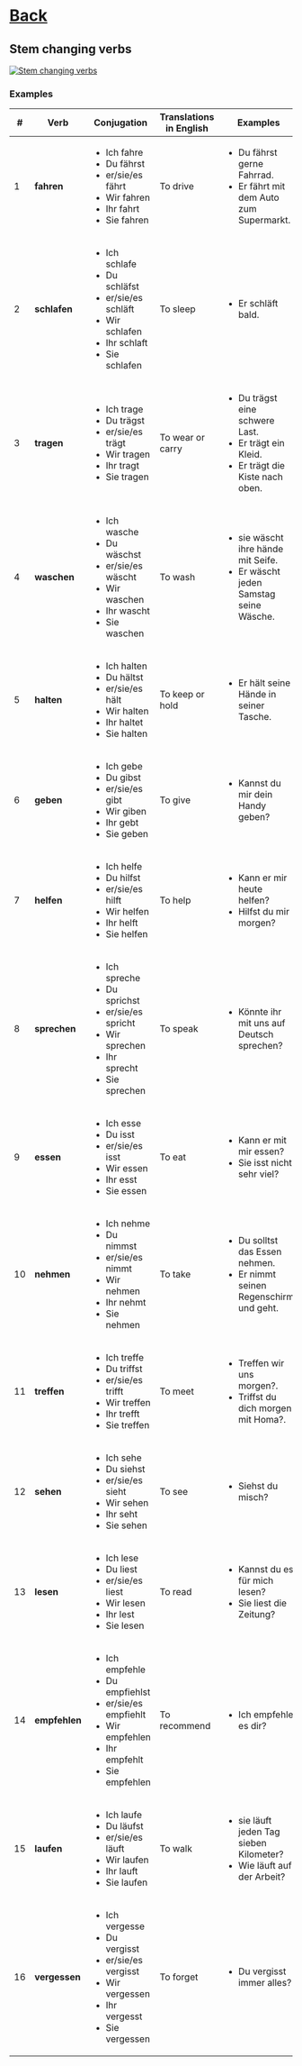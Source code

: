 # [Back](../a1/README.md)

## Stem changing verbs

<a href="https://www.youtube.com/watch?v=fVr8sZ9Q5nQ&list=PL5QyCnFPRx0GxaFjdAVkx7K9TfEklY4sg&index=11" target="_blank">
    <img src="http://i3.ytimg.com/vi/fVr8sZ9Q5nQ/maxresdefault.jpg" 
    alt="Stem changing verbs"/></a>

### Examples
<table>
 <thead>
  <tr>
   <th>#</th>
   <th>Verb</th>
   <th>Conjugation</th>
   <th>Translations in English</th>
   <th>Examples</th>
  </tr>
 </thead>
 <tbody>
  <tr>
   <td>1</td>
   <td><strong>fahren</strong></td>
   <td>
    <ul>
     <li>Ich fahre</li>
     <li>Du fährst</li>
     <li>er/sie/es fährt</li>
     <li>Wir fahren</li>
     <li>Ihr fahrt</li>
     <li>Sie fahren</li>
    </ul>
   </td>
   <td>To drive</td>
   <td>
    <ul>
     <li>Du fährst gerne Fahrrad.</li>
     <li>Er fährt mit dem Auto zum Supermarkt.</li>
    </ul>
   </td>
  </tr>
  <tr>
   <td>2</td>
   <td><strong>schlafen</strong></td>
   <td>
    <ul>
     <li>Ich schlafe</li>
     <li>Du schläfst</li>
     <li>er/sie/es schläft</li>
     <li>Wir schlafen</li>
     <li>Ihr schlaft</li>
     <li>Sie schlafen</li>
    </ul>
   </td>
   <td>To sleep</td>
   <td>
    <ul>
     <li>Er schläft bald.</li>
    </ul>
   </td>
  </tr>
  <tr>
   <td>3</td>
   <td><strong>tragen</strong></td>
   <td>
    <ul>
     <li>Ich trage</li>
     <li>Du trägst</li>
     <li>er/sie/es trägt</li>
     <li>Wir tragen</li>
     <li>Ihr tragt</li>
     <li>Sie tragen</li>
    </ul>
   </td>
   <td>To wear or carry</td>
   <td>
    <ul>
     <li>Du trägst eine schwere Last.</li>
     <li>Er trägt ein Kleid.</li>
     <li>Er trägt die Kiste nach oben.</li>
    </ul>
   </td>
  </tr>
  <tr>
   <td>4</td>
   <td><strong>waschen</strong></td>
   <td>
    <ul>
     <li>Ich wasche</li>
     <li>Du wäschst</li>
     <li>er/sie/es wäscht</li>
     <li>Wir waschen</li>
     <li>Ihr wascht</li>
     <li>Sie waschen</li>
    </ul>
   </td>
   <td>To wash</td>
   <td>
    <ul>
     <li>sie wäscht ihre hände mit Seife.</li>
     <li>Er wäscht jeden Samstag seine Wäsche.</li>
    </ul>
   </td>
  </tr>
  <tr>
   <td>5</td>
   <td><strong>halten</strong></td>
   <td>
    <ul>
     <li>Ich halten</li>
     <li>Du hältst</li>
     <li>er/sie/es hält</li>
     <li>Wir halten</li>
     <li>Ihr haltet</li>
     <li>Sie halten</li>
    </ul>
   </td>
   <td>To keep or hold</td>
   <td>
    <ul>
     <li>Er hält seine Hände in seiner Tasche.</li>
    </ul>
   </td>
  </tr>
  <tr>
   <td>6</td>
   <td><strong>geben</strong></td>
   <td>
    <ul>
     <li>Ich gebe</li>
     <li>Du gibst</li>
     <li>er/sie/es gibt</li>
     <li>Wir giben</li>
     <li>Ihr gebt</li>
     <li>Sie geben</li>
    </ul>
   </td>
   <td>To give</td>
   <td>
    <ul>
     <li>Kannst du mir dein Handy geben?</li>
    </ul>
   </td>
  </tr>
  <tr>
   <td>7</td>
   <td><strong>helfen</strong></td>
   <td>
    <ul>
     <li>Ich helfe</li>
     <li>Du hilfst</li>
     <li>er/sie/es hilft</li>
     <li>Wir helfen</li>
     <li>Ihr helft</li>
     <li>Sie helfen</li>
    </ul>
   </td>
   <td>To help</td>
   <td>
    <ul>
     <li>Kann er mir heute helfen?</li>
     <li>Hilfst du mir morgen?</li>
    </ul>
   </td>
  </tr>
  <tr>
   <td>8</td>
   <td><strong>sprechen</strong></td>
   <td>
    <ul>
     <li>Ich spreche</li>
     <li>Du sprichst</li>
     <li>er/sie/es spricht</li>
     <li>Wir sprechen</li>
     <li>Ihr sprecht</li>
     <li>Sie sprechen</li>
    </ul>
   </td>
   <td>To speak</td>
   <td>
    <ul>
     <li>Könnte ihr mit uns auf Deutsch sprechen?</li>
    </ul>
   </td>
  </tr>
  <tr>
   <td>9</td>
   <td><strong>essen</strong></td>
   <td>
    <ul>
     <li>Ich esse</li>
     <li>Du isst</li>
     <li>er/sie/es isst</li>
     <li>Wir essen</li>
     <li>Ihr esst</li>
     <li>Sie essen</li>
    </ul>
   </td>
   <td>To eat</td>
   <td>
    <ul>
     <li>Kann er mit mir essen?</li>
     <li>Sie isst nicht sehr viel?</li>
    </ul>
   </td>
  </tr>
  <tr>
   <td>10</td>
   <td><strong>nehmen</strong></td>
   <td>
    <ul>
     <li>Ich nehme</li>
     <li>Du nimmst</li>
     <li>er/sie/es nimmt</li>
     <li>Wir nehmen</li>
     <li>Ihr nehmt</li>
     <li>Sie nehmen</li>
    </ul>
   </td>
   <td>To take</td>
   <td>
    <ul>
     <li>Du solltst das Essen nehmen.</li>
     <li>Er nimmt seinen Regenschirm und geht.</li>
    </ul>
   </td>
  </tr>
  <tr>
   <td>11</td>
   <td><strong>treffen</strong></td>
   <td>
    <ul>
     <li>Ich treffe</li>
     <li>Du triffst</li>
     <li>er/sie/es trifft</li>
     <li>Wir treffen</li>
     <li>Ihr trefft</li>
     <li>Sie treffen</li>
    </ul>
   </td>
   <td>To meet</td>
   <td>
    <ul>
     <li>Treffen wir uns morgen?.</li>
     <li>Triffst du dich morgen mit Homa?.</li>
    </ul>
   </td>
  </tr>
  <tr>
   <td>12</td>
   <td><strong>sehen</strong></td>
   <td>
    <ul>
     <li>Ich sehe</li>
     <li>Du siehst</li>
     <li>er/sie/es sieht</li>
     <li>Wir sehen</li>
     <li>Ihr seht</li>
     <li>Sie sehen</li>
    </ul>
   </td>
   <td>To see</td>
   <td>
    <ul>
     <li>Siehst du misch?</li>
    </ul>
   </td>
  </tr>
  <tr>
   <td>13</td>
   <td><strong>lesen</strong></td>
   <td>
    <ul>
     <li>Ich lese</li>
     <li>Du liest</li>
     <li>er/sie/es liest</li>
     <li>Wir lesen</li>
     <li>Ihr lest</li>
     <li>Sie lesen</li>
    </ul>
   </td>
   <td>To read</td>
   <td>
    <ul>
     <li>Kannst du es für mich lesen?</li>
     <li>Sie liest die Zeitung?</li>
    </ul>
   </td>
  </tr>
  <tr>
   <td>14</td>
   <td><strong>empfehlen</strong></td>
   <td>
    <ul>
     <li>Ich empfehle</li>
     <li>Du empfiehlst</li>
     <li>er/sie/es empfiehlt</li>
     <li>Wir empfehlen</li>
     <li>Ihr empfehlt</li>
     <li>Sie empfehlen</li>
    </ul>
   </td>
   <td>To recommend</td>
   <td>
    <ul>
     <li>Ich empfehle es dir?</li>
    </ul>
   </td>
  </tr>
  <tr>
   <td>15</td>
   <td><strong>laufen</strong></td>
   <td>
    <ul>
     <li>Ich laufe</li>
     <li>Du läufst</li>
     <li>er/sie/es läuft</li>
     <li>Wir laufen</li>
     <li>Ihr lauft</li>
     <li>Sie laufen</li>
    </ul>
   </td>
   <td>To walk</td>
   <td>
    <ul>
     <li>sie läuft jeden Tag sieben Kilometer?</li>
     <li>Wie läuft auf der Arbeit?</li>
    </ul>
   </td>
  </tr>
  <tr>
   <td>16</td>
   <td><strong>vergessen</strong></td>
   <td>
    <ul>
     <li>Ich vergesse</li>
     <li>Du vergisst</li>
     <li>er/sie/es vergisst</li>
     <li>Wir vergessen</li>
     <li>Ihr vergesst</li>
     <li>Sie vergessen</li>
    </ul>
   </td>
   <td>To forget</td>
   <td>
    <ul>
     <li>Du vergisst immer alles?</li>
    </ul>
   </td>
  </tr>
 </tbody>
</table>
